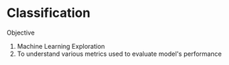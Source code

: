 # Classification

Objective
1. Machine Learning Exploration
2. To understand various metrics used to evaluate model's performance
